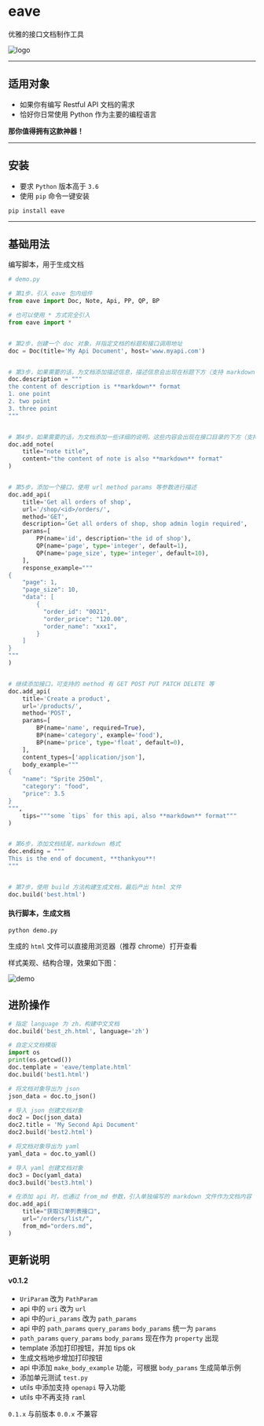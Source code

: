 # eave

优雅的接口文档制作工具


![logo](https://raw.githubusercontent.com/taojy123/eave/master/eave/resource/logo.jpg)


-----

## 适用对象

- 如果你有编写 Restful API 文档的需求
- 恰好你日常使用 Python 作为主要的编程语言

**那你值得拥有这款神器！**


-----

## 安装

- 要求 `Python` 版本高于 `3.6`
- 使用 `pip` 命令一键安装

```
pip install eave
```

-----

## 基础用法

编写脚本，用于生成文档

```python
# demo.py

# 第1步，引入 eave 包内组件
from eave import Doc, Note, Api, PP, QP, BP

# 也可以使用 * 方式完全引入
from eave import *


# 第2步，创建一个 doc 对象，并指定文档的标题和接口调用地址
doc = Doc(title='My Api Document', host='www.myapi.com')


# 第3步，如果需要的话，为文档添加描述信息，描述信息会出现在标题下方（支持 markdown 语法）
doc.description = """
the content of description is **markdown** format
1. one point
2. two point
3. three point
"""


# 第4步，如果需要的话，为文档添加一些详细的说明，这些内容会出现在接口目录的下方（支持 markdown 语法）
doc.add_note(
    title="note title",
    content="the content of note is also **markdown** format"
)


# 第5步，添加一个接口，使用 url method params 等参数进行描述
doc.add_api(
    title='Get all orders of shop',
    url='/shop/<id>/orders/',
    method='GET',
    description='Get all orders of shop, shop admin login required',
    params=[
        PP(name='id', description='the id of shop'),
        QP(name='page', type='integer', default=1),
        QP(name='page_size', type='integer', default=10),
    ],
    response_example="""
{
    "page": 1,
    "page_size": 10,
    "data": [
        {
          "order_id": "0021",
          "order_price": "120.00",
          "order_name": "xxx1",
        }
    ]
}
"""
)


# 继续添加接口，可支持的 method 有 GET POST PUT PATCH DELETE 等
doc.add_api(
    title='Create a product',
    url='/products/',
    method='POST',
    params=[
        BP(name='name', required=True),
        BP(name='category', example='food'),
        BP(name='price', type='float', default=0),
    ],
    content_types=['application/json'],
    body_example="""
{
    "name": "Sprite 250ml",
    "category": "food",
    "price": 3.5
}
""",
    tips="""some `tips` for this api, also **markdown** format"""
)


# 第6步，添加文档结尾，markdown 格式
doc.ending = """
This is the end of document, **thankyou**!
"""


# 第7步，使用 build 方法构建生成文档，最后产出 html 文件
doc.build('best.html')

```


#### 执行脚本，生成文档 

```
python demo.py
```

生成的 `html` 文件可以直接用浏览器（推荐 chrome）打开查看

样式美观、结构合理，效果如下图：

![demo](https://raw.githubusercontent.com/taojy123/eave/master/eave/resource/best.png)

## 进阶操作

```python
# 指定 language 为 zh，构建中文文档
doc.build('best_zh.html', language='zh')

# 自定义文档模版
import os
print(os.getcwd())
doc.template = 'eave/template.html'
doc.build('best1.html')

# 将文档对象导出为 json
json_data = doc.to_json()

# 导入 json 创建文档对象
doc2 = Doc(json_data)
doc2.title = 'My Second Api Document'
doc2.build('best2.html')

# 将文档对象导出为 yaml
yaml_data = doc.to_yaml()

# 导入 yaml 创建文档对象
doc3 = Doc(yaml_data)
doc3.build('best3.html')

# 在添加 api 时，也通过 from_md 参数，引入单独编写的 markdown 文件作为文档内容
doc.add_api(
    title="获取订单列表接口",
    url="/orders/list/",
    from_md="orders.md",
)
```

## 更新说明

#### v0.1.2

- `UriParam` 改为 `PathParam`
- api 中的 `uri` 改为 `url`
- api 中的`uri_params` 改为 `path_params`
- api 中的 `path_params` `query_params` `body_params` 统一为 `params`
- `path_params` `query_params` `body_params` 现在作为 `property` 出现
- template 添加打印按钮，并加 tips ok
- 生成文档地步增加打印按钮
- api 中添加 `make_body_example` 功能，可根据 `body_params` 生成简单示例
- 添加单元测试 `test.py`
- utils 中添加支持 `openapi` 导入功能
- utils 中不再支持 `raml`

`0.1.x` 与前版本 `0.0.x` 不兼容


